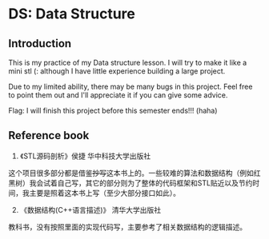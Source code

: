 # DS: Data Structure

## Introduction
This is my practice of my Data structure lesson. I will try to make it like a mini stl (: although I have little experience building a large project.

Due to my limited ability, there may be many bugs in this project. Feel free to point them out and I'll appreciate it if you can give some advice.

Flag: I will finish this project before this semester ends!!! (haha)

## Reference book 
1. 《STL源码剖析》侯捷 华中科技大学出版社

这个项目很多部分都是借鉴~~抄写~~这本书上的。一些较难的算法和数据结构（例如红黑树）我会试着自己写，其它的部分则为了整体的代码框架和STL贴近以及节约时间，我主要是照着这本书上写（至少大部分接口如此）。

2. 《数据结构(C++语言描述)》 清华大学出版社 

教科书，没有按照里面的实现代码写，主要参考了相关数据结构的逻辑描述。